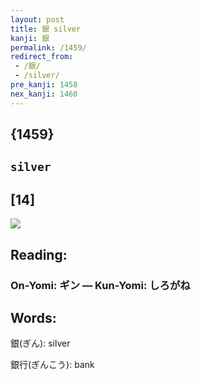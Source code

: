 ```yaml
---
layout: post
title: 銀 silver
kanji: 銀
permalink: /1459/
redirect_from:
 - /銀/
 - /silver/
pre_kanji: 1458
nex_kanji: 1460
---
```


## {1459}

## `silver`

## [14]

<div class="stroke"><img src="E98A80.png" /></div>

## Reading:

### On-Yomi: ギン &mdash; Kun-Yomi: しろがね

## Words:

銀(ぎん): silver

銀行(ぎんこう): bank
